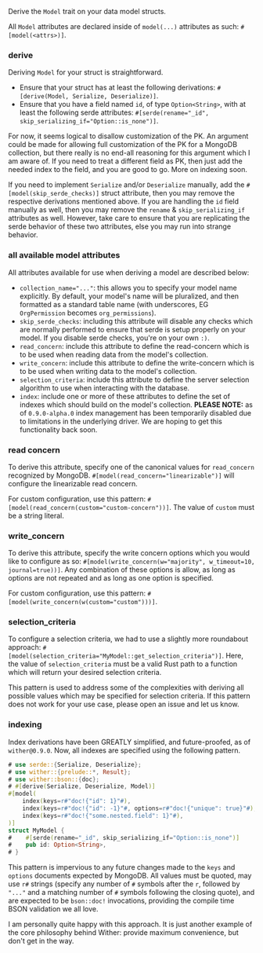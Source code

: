Derive the `Model` trait on your data model structs.

All `Model` attributes are declared inside of `model(...)` attributes as such: `#[model(<attrs>)]`.

### derive
Deriving `Model` for your struct is straightforward.

- Ensure that your struct has at least the following derivations: `#[derive(Model, Serialize, Deserialize)]`.
- Ensure that you have a field named `id`, of type `Option<String>`, with at least the following serde attributes: `#[serde(rename="_id", skip_serializing_if="Option::is_none")]`.

For now, it seems logical to disallow customization of the PK. An argument could be made for allowing full customization of the PK for a MongoDB collection, but there really is no end-all reasoning for this argument which I am aware of. If you need to treat a different field as PK, then just add the needed index to the field, and you are good to go. More on indexing soon.

If you need to implement `Serialize` and/or `Deserialize` manually, add the `#[model(skip_serde_checks)]` struct attribute, then you may remove the respective derivations mentioned above. If you are handling the `id` field manually as well, then you may remove the `rename` & `skip_serializing_if` attributes as well. However, take care to ensure that you are replicating the serde behavior of these two attributes, else you may run into strange behavior.

### all available model attributes
All attributes available for use when deriving a model are described below:

- `collection_name="..."`: this allows you to specify your model name explicitly. By default, your model's name will be pluralized, and then formatted as a standard table name (with underscores, EG `OrgPermission` becomes `org_permissions`).
- `skip_serde_checks`: including this attribute will disable any checks which are normally performed to ensure that serde is setup properly on your model. If you disable serde checks, you're on your own `:)`.
- `read_concern`: include this attribute to define the read-concern which is to be used when reading data from the model's collection.
- `write_concern`: include this attribute to define the write-concern which is to be used when writing data to the model's collection.
- `selection_criteria`: include this attribute to define the server selection algorithm to use when interacting with the database.
- `index`: include one or more of these attributes to define the set of indexes which should build on the model's collection. **PLEASE NOTE:** as of `0.9.0-alpha.0` index management has been temporarily disabled due to limitations in the underlying driver. We are hoping to get this functionality back soon.

### read concern
To derive this attribute, specify one of the canonical values for `read_concern` recognized by MongoDB. `#[model(read_concern="linearizable")]` will configure the linearizable read concern.

For custom configuration, use this pattern: `#[model(read_concern(custom="custom-concern"))]`. The value of `custom` must be a string literal.

### write_concern
To derive this attribute, specify the write concern options which you would like to configure as so: `#[model(write_concern(w="majority", w_timeout=10, journal=true))]`. Any combination of these options is allow, as long as options are not repeated and as long as one option is specified.

For custom configuration, use this pattern: `#[model(write_concern(w(custom="custom")))]`.

### selection_criteria
To configure a selection criteria, we had to use a slightly more roundabout approach: `#[model(selection_criteria="MyModel::get_selection_criteria")]`. Here, the value of `selection_criteria` must be a valid Rust path to a function which will return your desired selection criteria.

This pattern is used to address some of the complexities with deriving all possible values which may be specified for selection criteria. If this pattern does not work for your use case, please open an issue and let us know.

### indexing
Index derivations have been GREATLY simplified, and future-proofed, as of `wither@0.9.0`. Now, all indexes are specified using the following pattern.

```rust ,no_run
# use serde::{Serialize, Deserialize};
# use wither::{prelude::*, Result};
# use wither::bson::{doc};
# #[derive(Serialize, Deserialize, Model)]
#[model(
    index(keys=r#"doc!{"id": 1}"#),
    index(keys=r#"doc!{"id": -1}"#, options=r#"doc!{"unique": true}"#),
    index(keys=r#"doc!{"some.nested.field": 1}"#),
)]
struct MyModel {
#    #[serde(rename="_id", skip_serializing_if="Option::is_none")]
#    pub id: Option<String>,
# }
```

This pattern is impervious to any future changes made to the `keys` and `options` documents expected by MongoDB. All values must be quoted, may use `r#` strings (specify any number of `#` symbols after the `r`, followed by `"..."` and a matching number of `#` symbols following the closing quote), and are expected to be `bson::doc!` invocations, providing the compile time BSON validation we all love.

I am personally quite happy with this approach. It is just another example of the core philosophy behind Wither: provide maximum convenience, but don't get in the way.
